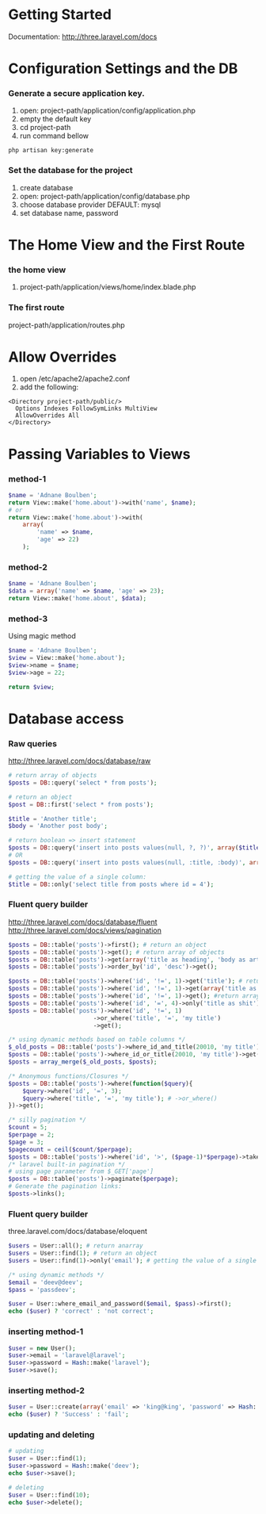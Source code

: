 # Getting Started
Documentation: http://three.laravel.com/docs

# Configuration Settings and the DB
### Generate a secure application key.
1. open: project-path/application/config/application.php
2. empty the default key
3. cd project-path
4. run command bellow 
```
php artisan key:generate
```

### Set the database for the project
1. create database
2. open: project-path/application/config/database.php
3. choose database provider DEFAULT: mysql
4. set database name, password

# The Home View and the First Route
### the home view
1. project-path/application/views/home/index.blade.php

### The first route
project-path/application/routes.php

# Allow Overrides
1. open /etc/apache2/apache2.conf
2. add the following:
```
<Directory project-path/public/>
  Options Indexes FollowSymLinks MultiView
  AllowOverrides All
</Directory>
```

# Passing Variables to Views
### method-1
```php
$name = 'Adnane Boulben';
return View::make('home.about')->with('name', $name);
# or
return View::make('home.about')->with(
	array(
		'name' => $name, 
		'age' => 22)
	);
```

### method-2
```php
$name = 'Adnane Boulben';
$data = array('name' => $name, 'age' => 23);
return View::make('home.about', $data);
```

### method-3
Using magic method
```php
$name = 'Adnane Boulben';
$view = View::make('home.about');
$view->name = $name;
$view->age = 22;

return $view;
```

# Database access
### Raw queries
http://three.laravel.com/docs/database/raw
```php
# return array of objects
$posts = DB::query('select * from posts');
```
```php
# return an object
$post = DB::first('select * from posts');
```
```php
$title = 'Another title';
$body = 'Another post body';

# return boolean => insert statement
$posts = DB::query('insert into posts values(null, ?, ?)', array($title, $body));
# OR
$posts = DB::query('insert into posts values(null, :title, :body)', array($title, $body)); 
```
```php
# getting the value of a single column:
$title = DB::only('select title from posts where id = 4'); 
```

### Fluent query builder
http://three.laravel.com/docs/database/fluent
http://three.laravel.com/docs/views/pagination
```php
$posts = DB::table('posts')->first(); # return an object
$posts = DB::table('posts')->get(); # return array of objects
$posts = DB::table('posts')->get(array('title as heading', 'body as article'));
$posts = DB::table('posts')->order_by('id', 'desc')->get();
```
```php
$posts = DB::table('posts')->where('id', '!=', 1)->get('title'); # return an array of single value posts(titles)
$posts = DB::table('posts')->where('id', '!=', 1)->get(array('title as heading', 'body as article')); #specify columns 
$posts = DB::table('posts')->where('id', '!=', 1)->get(); #return array of objects
$posts = DB::table('posts')->where('id', '=', 4)->only('title as shit'); # getting the value of a single column:
$posts = DB::table('posts')->where('id', '!=', 1)
						->or_where('title', '=', 'my title')
						->get();
```
```php
/* using dynamic methods based on table columns */
$_old_posts = DB::table('posts')->where_id_and_title(20010, 'my title')->get(); # return empty array
$posts = DB::table('posts')->where_id_or_title(20010, 'my title')->get(); # array contains one object
$posts = array_merge($_old_posts, $posts);
```
```php
/* Anonymous functions/Closures */
$posts = DB::table('posts')->where(function($query){
	$query->where('id', '=', 3);
	$query->where('title', '=', 'my title'); # ->or_where()
})->get();
```
```php
/* silly pagination */
$count = 5;
$perpage = 2;
$page = 3;
$pagecount = ceil($count/$perpage);
$posts = DB::table('posts')->where('id', '>', ($page-1)*$perpage)->take(2)->get(); # take() function works as LIMIT statement
/* laravel built-in pagination */
# using page parameter from $_GET['page']
$posts = DB::table('posts')->paginate($perpage); 
# Generate the pagination links:
$posts->links();
```

### Fluent query builder
three.laravel.com/docs/database/eloquent
```php
$users = User::all(); # return anarray
$users = User::find(1); # return an object
$users = User::find(1)->only('email'); # getting the value of a single column:
```
```php
/* using dynamic methods */
$email = 'deev@deev';
$pass = 'passdeev';

$user = User::where_email_and_password($email, $pass)->first();
echo ($user) ? 'correct' : 'not correct';
```
### inserting method-1
```php
$user = new User();
$user->email = 'laravel@laravel';
$user->password = Hash::make('laravel');
$user->save();
```
### inserting method-2
```php
$user = User::create(array('email' => 'king@king', 'password' => Hash::make('king')));
echo ($user) ? 'Success' : 'fail';
```
### updating and deleting
```php
# updating
$user = User::find(1);
$user->password = Hash::make('deev');
echo $user->save();

# deleting
$user = User::find(10);
echo $user->delete();
```